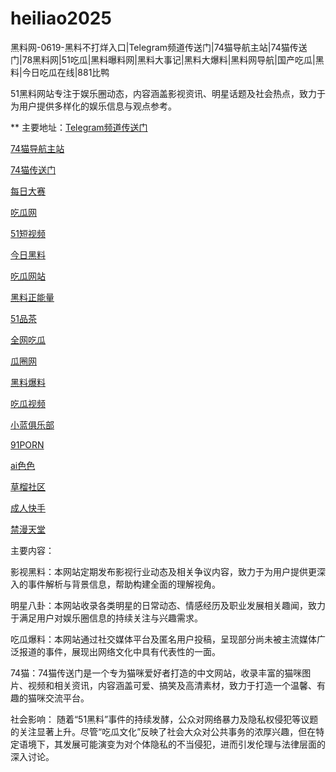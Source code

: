 # heiliao2025
黑料网-0619-黑料不打烊入口|Telegram频道传送门|74猫导航主站|74猫传送门|78黑料网|51吃瓜|黑料曝料网|黑料大事记|黑料大爆料|黑料网导航|国产吃瓜|黑料|今日吃瓜在线|881比鸭

51黑料网站专注于娱乐圈动态，内容涵盖影视资讯、明星话题及社会热点，致力于为用户提供多样化的娱乐信息与观点参考。

** 主要地址：<a href="https://74mao.com/">Telegram频道传送门</a>

<a href="https://74mao.com/">74猫导航主站</a>

<a href="https://74mao.com/">74猫传送门</a>

<a href="https://pc1-26.pages.dev/">每日大赛</a>

<a href="https://cg1-39.pages.dev/">吃瓜网</a>

<a href="https://pc2-25.pages.dev/">51短视频</a>

<a href="https://pc10-24.pages.dev/">今日黑料</a>

<a href="https://cg1-27.pages.dev/">吃瓜网站</a>

<a href="https://cg8-12.pages.dev/">黑料正能量</a>

<a href="https://pc8-34.pages.dev/">51品茶</a>

<a href="https://cg4-21.pages.dev/">全网吃瓜</a>

<a href="https://cg6-21.pages.dev/">瓜圈网</a>

<a href="https://cg5-24.pages.dev/">黑料爆料</a>

<a href="https://cg9-07.pages.dev/">吃瓜视频</a>

<a href="https://xiao-lan.pages.dev/">小蓝俱乐部</a>

<a href="https://porn05.pages.dev/">91PORN</a>

<a href="https://aisese.pages.dev/">ai色色</a>

<a href="https://cao-liu.pages.dev/">草榴社区</a>

<a href="https://chengren-05.pages.dev/">成人快手</a>

<a href="https://jin-man.pages.dev/">禁漫天堂</a>

主要内容：

影视黑料：本网站定期发布影视行业动态及相关争议内容，致力于为用户提供更深入的事件解析与背景信息，帮助构建全面的理解视角。

明星八卦：本网站收录各类明星的日常动态、情感经历及职业发展相关趣闻，致力于满足用户对娱乐圈信息的持续关注与兴趣需求。

吃瓜爆料：本网站通过社交媒体平台及匿名用户投稿，呈现部分尚未被主流媒体广泛报道的事件，展现出网络文化中具有代表性的一面。

74猫：74猫传送门是一个专为猫咪爱好者打造的中文网站，收录丰富的猫咪图片、视频和相关资讯，内容涵盖可爱、搞笑及高清素材，致力于打造一个温馨、有趣的猫咪交流平台。

社会影响：
随着“51黑料”事件的持续发酵，公众对网络暴力及隐私权侵犯等议题的关注显著上升。尽管“吃瓜文化”反映了社会大众对公共事务的浓厚兴趣，但在特定语境下，其发展可能演变为对个体隐私的不当侵犯，进而引发伦理与法律层面的深入讨论。
